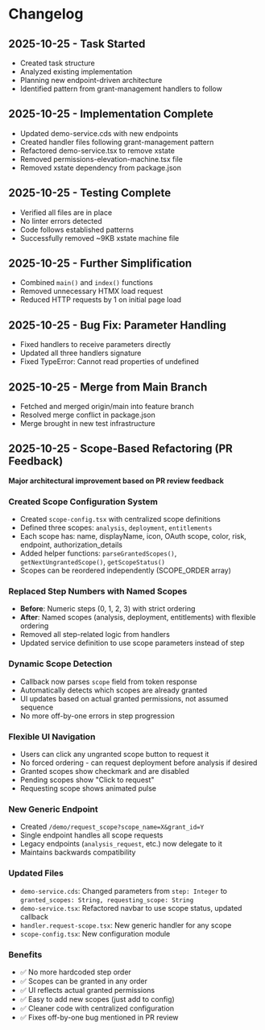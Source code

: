 # Changelog

## 2025-10-25 - Task Started
- Created task structure
- Analyzed existing implementation
- Planning new endpoint-driven architecture
- Identified pattern from grant-management handlers to follow

## 2025-10-25 - Implementation Complete
- Updated demo-service.cds with new endpoints
- Created handler files following grant-management pattern
- Refactored demo-service.tsx to remove xstate
- Removed permissions-elevation-machine.tsx file
- Removed xstate dependency from package.json

## 2025-10-25 - Testing Complete
- Verified all files are in place
- No linter errors detected
- Code follows established patterns
- Successfully removed ~9KB xstate machine file

## 2025-10-25 - Further Simplification
- Combined `main()` and `index()` functions
- Removed unnecessary HTMX load request
- Reduced HTTP requests by 1 on initial page load

## 2025-10-25 - Bug Fix: Parameter Handling
- Fixed handlers to receive parameters directly
- Updated all three handlers signature
- Fixed TypeError: Cannot read properties of undefined

## 2025-10-25 - Merge from Main Branch
- Fetched and merged origin/main into feature branch
- Resolved merge conflict in package.json
- Merge brought in new test infrastructure

## 2025-10-25 - Scope-Based Refactoring (PR Feedback)
**Major architectural improvement based on PR review feedback**

### Created Scope Configuration System
- Created `scope-config.tsx` with centralized scope definitions
- Defined three scopes: `analysis`, `deployment`, `entitlements`
- Each scope has: name, displayName, icon, OAuth scope, color, risk, endpoint, authorization_details
- Added helper functions: `parseGrantedScopes()`, `getNextUngrantedScope()`, `getScopeStatus()`
- Scopes can be reordered independently (SCOPE_ORDER array)

### Replaced Step Numbers with Named Scopes
- **Before**: Numeric steps (0, 1, 2, 3) with strict ordering
- **After**: Named scopes (analysis, deployment, entitlements) with flexible ordering
- Removed all step-related logic from handlers
- Updated service definition to use scope parameters instead of step

### Dynamic Scope Detection
- Callback now parses `scope` field from token response
- Automatically detects which scopes are already granted
- UI updates based on actual granted permissions, not assumed sequence
- No more off-by-one errors in step progression

### Flexible UI Navigation
- Users can click any ungranted scope button to request it
- No forced ordering - can request deployment before analysis if desired
- Granted scopes show checkmark and are disabled
- Pending scopes show "Click to request"
- Requesting scope shows animated pulse

### New Generic Endpoint
- Created `/demo/request_scope?scope_name=X&grant_id=Y`
- Single endpoint handles all scope requests
- Legacy endpoints (`analysis_request`, etc.) now delegate to it
- Maintains backwards compatibility

### Updated Files
- `demo-service.cds`: Changed parameters from `step: Integer` to `granted_scopes: String, requesting_scope: String`
- `demo-service.tsx`: Refactored navbar to use scope status, updated callback
- `handler.request-scope.tsx`: New generic handler for any scope
- `scope-config.tsx`: New configuration module

### Benefits
- ✅ No more hardcoded step order
- ✅ Scopes can be granted in any order
- ✅ UI reflects actual granted permissions
- ✅ Easy to add new scopes (just add to config)
- ✅ Cleaner code with centralized configuration
- ✅ Fixes off-by-one bug mentioned in PR review
